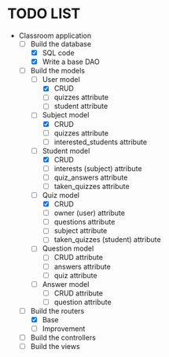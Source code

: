 # TODO LIST
- Classroom application
	- [ ] Build the database
		- [x] SQL code
		- [x] Write a base DAO
	- [ ] Build the models
		- [ ] User model
			- [x] CRUD
			- [ ] quizzes attribute
			- [ ] student attribute
		- [ ] Subject model
			- [x] CRUD
			- [ ] quizzes attribute
			- [ ] interested_students attribute
		- [ ] Student model
			- [x] CRUD
			- [ ] interests (subject) attribute
			- [ ] quiz_answers attribute
			- [ ] taken_quizzes attribute
		- [ ] Quiz model
			- [x] CRUD
			- [ ] owner (user) attribute
			- [ ] questions attribute
			- [ ] subject attribute
			- [ ] taken_quizzes (student) attribute
		- [ ] Question model
			- [ ] CRUD attribute
			- [ ] answers attribute
			- [ ] quiz attribute
		- [ ] Answer model
			- [ ] CRUD attribute
			- [ ] question attribute
	- [ ] Build the routers
		- [x] Base
		- [ ] Improvement
	+ [ ] Build the controllers
	+ [ ] Build the views